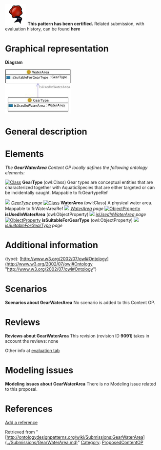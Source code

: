[![](../images/thumb/b/b5/Certified.png/70px-Certified.png)](../Image/Certified.png.md "Certified.png") __This pattern has been certified.__
Related submission, with evaluation history, can be found __here__





#  Graphical representation


__Diagram__




[![Image:Gearwaterarea.jpg](../images/6/6e/Gearwaterarea.jpg)](../Image/Gearwaterarea.jpg.md "Image:Gearwaterarea.jpg")




#  General description


  




#  Elements


_The __GearWaterArea__ Content OP locally defines the following ontology elements:_



[![Class](../../images/thumb/2/27/Class.gif/20px-Class.gif)](../Image/Class.gif.md "Class") __GearType__ (owl:Class) Gear types are conceptual entities that are characterized together with AquaticSpecies that are either targeted or can be incidentally caught. 
Mappable to fi:GeartypeRef 



 [![](../../../../images/thumb/8/87/ArrowRight.gif/11px-ArrowRight.gif)](../Image/ArrowRight.gif.md "ArrowRight.gif") _[GearType](../Submissions/GearWaterArea/GearType.md "Submissions:GearWaterArea/GearType") page_
[![Class](../../images/thumb/2/27/Class.gif/20px-Class.gif)](../Image/Class.gif.md "Class") __WaterArea__ (owl:Class) A physical water area. Mappable to fi:WaterAreaRef 
 [![](../../../../images/thumb/8/87/ArrowRight.gif/11px-ArrowRight.gif)](../Image/ArrowRight.gif.md "ArrowRight.gif") _[WaterArea](../Submissions/GearWaterArea/WaterArea.md "Submissions:GearWaterArea/WaterArea") page_
[![ObjectProperty](../../images/thumb/c/c3/ObjectProperty.gif/20px-ObjectProperty.gif)](../Image/ObjectProperty.gif.md "ObjectProperty") __isUsedInWaterArea__ (owl:ObjectProperty) 
 [![](../../../../images/thumb/8/87/ArrowRight.gif/11px-ArrowRight.gif)](../Image/ArrowRight.gif.md "ArrowRight.gif") _[isUsedInWaterArea](../Submissions/GearWaterArea/isUsedInWaterArea.md "Submissions:GearWaterArea/isUsedInWaterArea") page_
[![ObjectProperty](../../images/thumb/c/c3/ObjectProperty.gif/20px-ObjectProperty.gif)](../Image/ObjectProperty.gif.md "ObjectProperty") __isSuitableForGearType__ (owl:ObjectProperty) 
 [![](../../../../images/thumb/8/87/ArrowRight.gif/11px-ArrowRight.gif)](../Image/ArrowRight.gif.md "ArrowRight.gif") _[isSuitableForGearType](../Submissions/GearWaterArea/isSuitableForGearType.md "Submissions:GearWaterArea/isSuitableForGearType") page_
#  Additional information


(type): [http://www.w3.org/2002/07/owl#Ontology](http://www.w3.org/2002/07/owl#Ontology "http://www.w3.org/2002/07/owl#Ontology")



#  Scenarios



__Scenarios about GearWaterArea__
No scenario is added to this Content OP.




#  Reviews



__Reviews about GearWaterArea__
This revision (revision ID __9091__) takes in account the reviews: none


Other info at [evaluation tab](http://ontologydesignpatterns.org/wiki/index.php?title=Submissions:GearWaterArea&action=evaluation "http://ontologydesignpatterns.org/wiki/index.php?title=Submissions:GearWaterArea&action=evaluation")




  




#  Modeling issues



__Modeling issues about GearWaterArea__
There is no Modeling issue related to this proposal.




  




#  References


[Add a reference](index.php@title=Odp%253AAdd_reference&subject=../Submissions/GearWaterArea.md "http://ontologydesignpatterns.org/wiki/index.php?title=Odp:Add_reference&subject=Submissions%3AGearWaterArea")


  






Retrieved from "[http://ontologydesignpatterns.org/wiki/Submissions:GearWaterArea](../Submissions/GearWaterArea.md)"
 [Category](http://ontologydesignpatterns.org/wiki/Special:Categories "Special:Categories"): [ProposedContentOP](../Category/ProposedContentOP.md "Category:ProposedContentOP")
